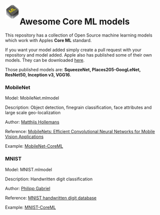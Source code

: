 <img src="core-ml.png" align="left" width="48"> 

# Awesome Core ML models
This repository has a collection of Open Source machine learning models which work with Apples **Core ML** standard.

If you want your model added simply create a pull request with your repository and model added. 
Apple also has published some of their own models. They can be downloaded [here](https://developer.apple.com/machine-learning/).

Those published models are: **SqueezeNet, Places205-GoogLeNet, ResNet50, Inception v3, VGG16**.

### MobileNet
Model: MobileNet.mlmodel

Description: Object detection, finegrain classification, face attributes and large scale geo-localization

Author: [Matthijs Hollemans](https://github.com/hollance)

Reference: [MobileNets: Efficient Convolutional Neural Networks for Mobile Vision Applications](https://arxiv.org/abs/1704.04861v1)

Example: [MobileNet-CoreML](https://github.com/hollance/MobileNet-CoreML)

### MNIST
Model: MNIST.mlmodel

Description: Handwritten digit classification

Author: [Philipp Gabriel](https://github.com/ph1ps)

Reference: [MNIST handwritten digit database](http://yann.lecun.com/exdb/mnist/)

Example: [MNIST-CoreML](https://github.com/ph1ps/MNIST-CoreML)
